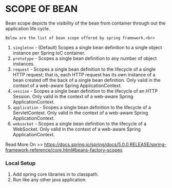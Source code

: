 # SCOPE OF BEAN
Bean scope depicts the visibility of the bean from container through out the application life cycle.

````
Below are the list of bean scope offered by spring framework.<br>
````

1. ``singleton`` - (Default) Scopes a single bean definition to a single object instance per Spring IoC container.<br>
2. ``prototype`` - Scopes a single bean definition to any number of object instances.<br>
3. ``request`` - Scopes a single bean definition to the lifecycle of a single HTTP request; that is, each HTTP request has its own instance of a bean created off the back of a single bean definition. Only valid in the context of a web-aware Spring ApplicationContext.<br>
4. ``session`` - Scopes a single bean definition to the lifecycle of an HTTP Session. Only valid in the context of a web-aware Spring ApplicationContext.<br>
5. ``application`` - Scopes a single bean definition to the lifecycle of a ServletContext. Only valid in the context of a web-aware Spring ApplicationContext.<br>
6. ``websocket`` - Scopes a single bean definition to the lifecycle of a WebSocket. Only valid in the context of a web-aware Spring ApplicationContext.<br>

Read More On >> https://docs.spring.io/spring/docs/5.0.0.RELEASE/spring-framework-reference/core.html#beans-factory-scopes

### Local Setup
1. Add spring core libraries in to classpath.
2. Run like any other java application.
